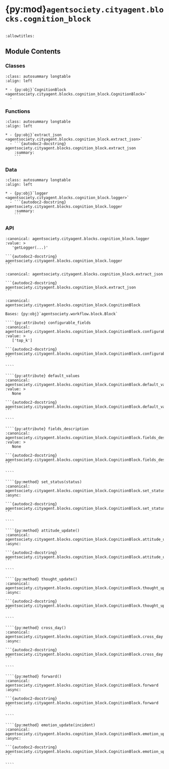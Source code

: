 # {py:mod}`agentsociety.cityagent.blocks.cognition_block`

```{py:module} agentsociety.cityagent.blocks.cognition_block
```

```{autodoc2-docstring} agentsociety.cityagent.blocks.cognition_block
:allowtitles:
```

## Module Contents

### Classes

````{list-table}
:class: autosummary longtable
:align: left

* - {py:obj}`CognitionBlock <agentsociety.cityagent.blocks.cognition_block.CognitionBlock>`
  -
````

### Functions

````{list-table}
:class: autosummary longtable
:align: left

* - {py:obj}`extract_json <agentsociety.cityagent.blocks.cognition_block.extract_json>`
  - ```{autodoc2-docstring} agentsociety.cityagent.blocks.cognition_block.extract_json
    :summary:
    ```
````

### Data

````{list-table}
:class: autosummary longtable
:align: left

* - {py:obj}`logger <agentsociety.cityagent.blocks.cognition_block.logger>`
  - ```{autodoc2-docstring} agentsociety.cityagent.blocks.cognition_block.logger
    :summary:
    ```
````

### API

````{py:data} logger
:canonical: agentsociety.cityagent.blocks.cognition_block.logger
:value: >
   'getLogger(...)'

```{autodoc2-docstring} agentsociety.cityagent.blocks.cognition_block.logger
```

````

````{py:function} extract_json(output_str)
:canonical: agentsociety.cityagent.blocks.cognition_block.extract_json

```{autodoc2-docstring} agentsociety.cityagent.blocks.cognition_block.extract_json
```
````

`````{py:class} CognitionBlock(llm: agentsociety.llm.LLM, memory: agentsociety.memory.Memory, simulator: agentsociety.environment.simulator.Simulator)
:canonical: agentsociety.cityagent.blocks.cognition_block.CognitionBlock

Bases: {py:obj}`agentsociety.workflow.block.Block`

````{py:attribute} configurable_fields
:canonical: agentsociety.cityagent.blocks.cognition_block.CognitionBlock.configurable_fields
:value: >
   ['top_k']

```{autodoc2-docstring} agentsociety.cityagent.blocks.cognition_block.CognitionBlock.configurable_fields
```

````

````{py:attribute} default_values
:canonical: agentsociety.cityagent.blocks.cognition_block.CognitionBlock.default_values
:value: >
   None

```{autodoc2-docstring} agentsociety.cityagent.blocks.cognition_block.CognitionBlock.default_values
```

````

````{py:attribute} fields_description
:canonical: agentsociety.cityagent.blocks.cognition_block.CognitionBlock.fields_description
:value: >
   None

```{autodoc2-docstring} agentsociety.cityagent.blocks.cognition_block.CognitionBlock.fields_description
```

````

````{py:method} set_status(status)
:canonical: agentsociety.cityagent.blocks.cognition_block.CognitionBlock.set_status
:async:

```{autodoc2-docstring} agentsociety.cityagent.blocks.cognition_block.CognitionBlock.set_status
```

````

````{py:method} attitude_update()
:canonical: agentsociety.cityagent.blocks.cognition_block.CognitionBlock.attitude_update
:async:

```{autodoc2-docstring} agentsociety.cityagent.blocks.cognition_block.CognitionBlock.attitude_update
```

````

````{py:method} thought_update()
:canonical: agentsociety.cityagent.blocks.cognition_block.CognitionBlock.thought_update
:async:

```{autodoc2-docstring} agentsociety.cityagent.blocks.cognition_block.CognitionBlock.thought_update
```

````

````{py:method} cross_day()
:canonical: agentsociety.cityagent.blocks.cognition_block.CognitionBlock.cross_day
:async:

```{autodoc2-docstring} agentsociety.cityagent.blocks.cognition_block.CognitionBlock.cross_day
```

````

````{py:method} forward()
:canonical: agentsociety.cityagent.blocks.cognition_block.CognitionBlock.forward
:async:

```{autodoc2-docstring} agentsociety.cityagent.blocks.cognition_block.CognitionBlock.forward
```

````

````{py:method} emotion_update(incident)
:canonical: agentsociety.cityagent.blocks.cognition_block.CognitionBlock.emotion_update
:async:

```{autodoc2-docstring} agentsociety.cityagent.blocks.cognition_block.CognitionBlock.emotion_update
```

````

`````
